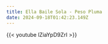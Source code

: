 ```yaml
---
title: Ella Baile Sola - Peso Pluma
date: 2024-09-18T01:42:23.149Z
---
```

{{< youtube lZiaYpD9ZrI >}}